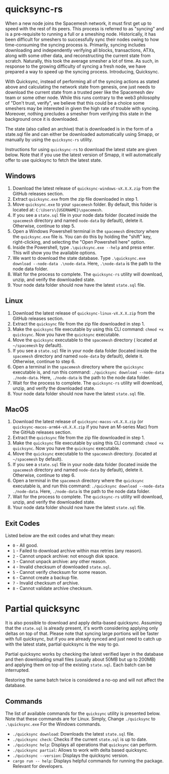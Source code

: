 # quicksync-rs

When a new node joins the Spacemesh network, it must first get up to speed with the rest of its peers. This process is referred to as "syncing" and is a pre-requisite to running a full or a smeshing node. Historically, it has been difficult for smeshers to successfully sync their nodes owing to how time-consuming the syncing process is. Primarily, syncing includes downloading and independently verifying all blocks, transactions, ATXs, along with some other data, and reconstructing the current state from scratch. Naturally, this took the average smesher a lot of time. As such, in response to the growing difficulty of syncing a fresh node, we have prepared a way to speed up the syncing process. Introducing, Quicksync.

With Quicksync, instead of performing all of the syncing actions as stated above and calculating the network state from genesis, one just needs to download the current state from a trusted peer like the Spacemesh dev team or some other node. While this runs contrary to the web3 philosophy of "Don't trust, verify", we believe that this could be a choice some smeshers may be interested in given the high rate of trouble with syncing. Moreover, nothing precludes a smesher from verifying this state in the background once it is downloaded.

The state (also called an archive) that is downloaded is in the form of a state.sql file and can either be downloaded automatically using Smapp, or manually by using the `quicksync-rs` utility.

Instructions for using `quicksync-rs` to download the latest state are given below. Note that if you use the latest version of Smapp, it will automatically offer to use quicksync to fetch the latest state.

## Windows

1. Download the latest release of `quicksync-windows-vX.X.X.zip` from the GitHub releases section.
2. Extract `quicksync.exe` from the zip file downloaded in step 1.
3. Move `quicksync.exe` to your `spacemesh` folder. By default, this folder is located at: `C:\Users\{USERNAME}\spacemesh`.
4. If you see a `state.sql` file in your node data folder (located inside the `spacemesh` directory and named `node-data` by default), delete it. Otherwise, continue to step 5.
5. Open a Windows Powershell terminal in the `spacemesh` directory where the `quicksync.exe` file is. You can do this by holding the "shift" key, right-clicking, and selecting the "Open Powershell here" option.
6. Inside the Powershell, type `.\quicksync.exe --help` and press enter. This will show you the available options.
7. We want to download the state database. Type `.\quicksync.exe download --node-data .\node-data`. Here, `.\node-data` is the path to the node data folder.
8. Wait for the process to complete. The `quicksync-rs` utility will download, unzip, and verify the downloaded state.
9. Your node data folder should now have the latest `state.sql` file.

## Linux

1. Download the latest release of `quicksync-linux-vX.X.X.zip` from the GitHub releases section.
2. Extract the `quicksync` file from the zip file downloaded in step 1.
3. Make the `quicksync` file executable by using this CLI command: `chmod +x quicksync`. Now you have the `quicksync` executable.
4. Move the `quicksync` executable to the `spacemesh` directory ( located at `~/spacemesh` by default).
5. If you see a `state.sql` file in your node data folder (located inside the `spacemesh` directory and named `node-data` by default), delete it. Otherwise, continue to step 6.
6. Open a terminal in the `spacemesh` directory where the `quicksync` executable is, and run this command: `./quicksync download --node-data ./node-data`. Here, `./node-data` is the path to the node data folder.
7. Wait for the process to complete. The `quicksync-rs` utility will download, unzip, and verify the downloaded state.
8. Your node data folder should now have the latest `state.sql` file.

## MacOS

1. Download the latest release of `quicksync-macos-vX.X.X.zip` (or `quicksync-macos-arm64-vX.X.X.zip` if you have an M-series Mac) from the GitHub releases section.
2. Extract the `quicksync` file from the zip file downloaded in step 1.
3. Make the `quicksync` file executable by using this CLI command: `chmod +x quicksync`. Now you have the `quicksync` executable.
4. Move the `quicksync` executable to the `spacemesh` directory. (located at `~/spacemesh` by default).
5. If you see a `state.sql` file in your node data folder (located inside the `spacemesh` directory and named `node-data` by default), delete it. Otherwise, continue to step 6.
6. Open a terminal in the `spacemesh` directory where the `quicksync` executable is, and run this command: `./quicksync download --node-data ./node-data`. Here, `./node-data` is the path to the node data folder.
7. Wait for the process to complete. The `quicksync-rs` utility will download, unzip, and verify the downloaded state.
8. Your node data folder should now have the latest `state.sql` file.

## Exit Codes

Listed below are the exit codes and what they mean:

- `0` - All good.
- `1` - Failed to download archive within max retries (any reason).
- `2` - Cannot unpack archive: not enough disk space.
- `3` - Cannot unpack archive: any other reason.
- `4` - Invalid checksum of downloaded `state.sql`.
- `5` - Cannot verify checksum for some reason.
- `6` - Cannot create a backup file.
- `7` - Invalid checksum of archive.
- `8` - Cannot validate archive checksum.


# Partial quicksync

It is also possible to download and apply delta-based quicksync. Assuming that the `state.sql` is already present, it's worth considering applying only deltas on top of that.
Please note that syncing large portions will be faster with full quicksync, but if you are already synced and just need to catch up with the latest state, partial quicksync is the way to go.

Partial quicksync works by checking the latest verified layer in the database and then downloading small files (usually about 50MB but up to 200MB) and applying them on top of the existing `state.sql`. Each batch can be interrupted.

Restoring the same batch twice is considered a no-op and will not affect the database.

## Commands

The list of available commands for the `quicksync` utility is presented below. Note that these commands are for Linux. Simply, Change `./quicksync` to `.\quicksync.exe` For the Windows commands.

- `./quicksync download`: Downloads the latest `state.sql` file.
- `./quicksync check`: Checks if the current `state.sql` is up to date.
- `./quicksync help`: Displays all operations that `quicksync` can perform.
- `./quicksync partial`: Allows to work with delta based quicksync.
- `./quicksync --version`: Displays the quicksync version.
- `cargo run -- help`: Displays helpful commands for running the package. Relevant for developers.
